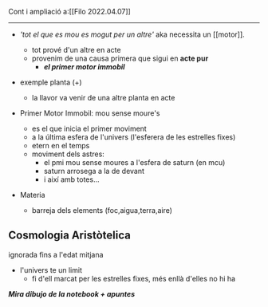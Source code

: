 Cont i ampliació a:[[Filo 2022.04.07]]
___
- *'tot el que es mou es mogut per un altre'* aka necessita un [[motor]].
	- tot prové d'un altre en acte
	- provenim de una causa primera  que sigui en **acte pur**
		- ***el primer motor immobil***
- exemple planta (+)
	- la llavor va venir de una altre planta en acte

- Primer Motor Immobil: mou sense moure's
	- es el que inicia el primer moviment
	- a la última esfera de l'univers (l'esferera de les estrelles fixes)
	- etern en el temps
	- moviment dels astres:
		- el pmi mou sense moures a l'esfera de saturn (en mcu)
		- saturn arrosega a la de devant
		- i així amb totes...

- Materia
	- barreja dels elements (foc,aigua,terra,aire)

## Cosmologia Aristòtelica
ignorada fins a l'edat mitjana

- l'univers te un limit
	- fi d'ell marcat per les estrelles fixes, més enllà d'elles no hi ha

***Mira dibujo de la notebook + apuntes***
